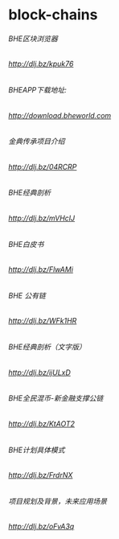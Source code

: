 # block-chains

###### BHE区块浏览器
###### http://dlj.bz/kpuk76
###### BHEAPP下载地址:
###### http://download.bheworld.com
###### 金典传承项目介绍
###### http://dlj.bz/04RCRP
###### BHE经典剖析
###### http://dlj.bz/mVHcIJ
###### BHE白皮书
###### http://dlj.bz/FlwAMi
###### BHE 公有链
###### http://dlj.bz/WFk1HR
###### BHE经典剖析（文字版）
###### http://dlj.bz/ijULxD
###### BHE全民混币-新金融支撑公链
###### http://dlj.bz/KtAOT2
###### BHE计划具体模式
###### http://dlj.bz/FrdrNX
###### 项目规划及背景，未来应用场景
###### http://dlj.bz/oFvA3q
